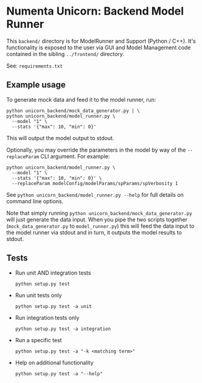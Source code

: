 # Numenta Unicorn: Backend Model Runner

This `backend/` directory is for ModelRunner and Support (Python / C++).
It's functionality is exposed to the user via GUI and Model Management code
contained in the sibling `../frontend/` directory.

See: `requirements.txt`


## Example usage

To generate mock data and feed it to the model runner, run:

```
python unicorn_backend/mock_data_generator.py | \
python unicorn_backend/model_runner.py \
  --model "1" \
  --stats '{"max": 10, "min": 0}'
```

This will output the model output to stdout.

Optionally, you may override the parameters in the model by way of the
`--replaceParam` CLI argument.  For example:

```
python unicorn_backend/model_runner.py \
  --model "1" \
  --stats '{"max": 10, "min": 0}' \
  --replaceParam modelConfig/modelParams/spParams/spVerbosity 1
```

See `python unicorn_backend/model_runner.py --help` for full details on
command line options.

Note that simply running `python unicorn_backend/mock_data_generator.py` will
just generate the data input. When you pipe the two scripts together
(`mock_data_generator.py` to `model_runner.py`) this will feed the data input
to the model runner via stdout and in turn, it outputs the model results to
stdout.

## Tests

- Run unit AND integration tests

  ```
  python setup.py test
  ```

- Run unit tests only

  ```
  python setup.py test -a unit
  ```

- Run integration tests only

  ```
  python setup.py test -a integration
  ```

- Run a specific test

  ```
  python setup.py test -a "-k <matching term>"
  ```

- Help on additional functionality

  ```
  python setup.py test -a "--help"
  ```

